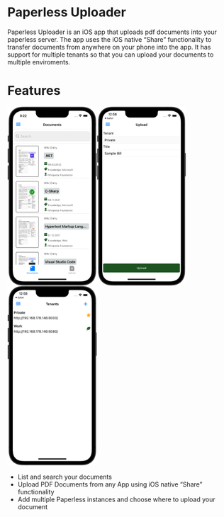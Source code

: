 # Paperless Uploader
Paperless Uploader is an iOS app that uploads pdf documents into your paperless server. The app uses the iOS native “Share” functionality to transfer documents from anywhere on your phone into the app. It has support for multiple tenants so that you can upload your documents to multiple enviroments.

# Features
<img style="float: left" src="https://raw.githubusercontent.com/DennisTheD/paperless_uploader/master/Screenshots/screenshot_documents_ok.png" width="40%" alt="Upload screenshot">

<img style="float: left" src="https://raw.githubusercontent.com/DennisTheD/paperless_uploader/master/Screenshots/screenshot_upload_ok.png" width="40%" alt="Upload screenshot">

<img src="https://raw.githubusercontent.com/DennisTheD/paperless_uploader/master/Screenshots/screenshot_tenants_ok.png" width="40%" alt="Tenant list screenshot">

* List and search your documents 
* Upload PDF Documents from any App using iOS native “Share” functionality 
* Add multiple Paperless instances and choose where to upload your document
